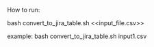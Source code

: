 
How to run:

bash convert_to_jira_table.sh <<input_file.csv>>


example:   bash convert_to_jira_table.sh input1.csv
